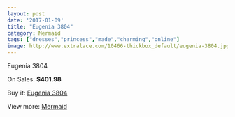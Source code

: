 ```yaml
---
layout: post
date: '2017-01-09'
title: "Eugenia 3804"
category: Mermaid
tags: ["dresses","princess","made","charming","online"]
image: http://www.extralace.com/10466-thickbox_default/eugenia-3804.jpg
---
```

Eugenia 3804

On Sales: **$401.98**
<a href="https://www.extralace.com/mermaid/4935-eugenia-3804.html"><amp-img layout="responsive" width="600" height="600" src="//www.extralace.com/10466-thickbox_default/eugenia-3804.jpg" alt="Eugenia 3804 0" /></a>
<a href="https://www.extralace.com/mermaid/4935-eugenia-3804.html"><amp-img layout="responsive" width="600" height="600" src="//www.extralace.com/10467-thickbox_default/eugenia-3804.jpg" alt="Eugenia 3804 1" /></a>

Buy it: [Eugenia 3804](https://www.extralace.com/mermaid/4935-eugenia-3804.html "Eugenia 3804")

View more: [Mermaid](https://www.extralace.com/5-mermaid "Mermaid")